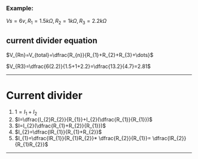 ### Example: 
$Vs=6v,R_{1}=1.5k\Omega, R_{2}=1k\Omega, R_{3}=2.2k\Omega$

## current divider equation
$V_{Rn}=V_{total}=\dfrac{R_{n}}{R_{1}+R_{2}+R_{3}+\dots}$

$V_{R3}=\dfrac{6(2.2)}{1.5+1+2.2}=\dfrac{13.2}{4.7}=2.81$
___
# Current divider

1. $1=I_{1}+I_{2}$
2. $I=\dfrac{I_{2}R_{2}}{R_{1}}+I_{2}(\dfrac{R_{1}}{R_{1}})$
3. $I=I_{2}(\dfrac{R_{1}+R_{2}}{R_{1}})$
4. $I_{2}=\dfrac{IR_{1}}{R_{1}+R_{2}}$
5. $I_{1}=\dfrac{IR_{1}}{R_{1}R_{2}}* \dfrac{R_{2}}{R_{1}}= \dfrac{IR_{2}}{R_{1}R_{2}}$

___
